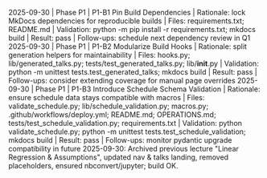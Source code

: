2025-09-30 | Phase P1 | P1-B1 Pin Build Dependencies | Rationale: lock MkDocs dependencies for reproducible builds | Files: requirements.txt; README.md | Validation: python -m pip install -r requirements.txt; mkdocs build | Result: pass | Follow-ups: schedule next dependency review in Q1
2025-09-30 | Phase P1 | P1-B2 Modularize Build Hooks | Rationale: split generation helpers for maintainability | Files: hooks.py; lib/generated_talks.py; tests/test_generated_talks.py; lib/__init__.py | Validation: python -m unittest tests.test_generated_talks; mkdocs build | Result: pass | Follow-ups: consider extending coverage for manual page overrides
2025-09-30 | Phase P1 | P1-B3 Introduce Schedule Schema Validation | Rationale: ensure schedule data stays compatible with macros | Files: validate_schedule.py; lib/schedule_validation.py; macros.py; .github/workflows/deploy.yml; README.md; OPERATIONS.md; tests/test_schedule_validation.py; requirements.txt | Validation: python validate_schedule.py; python -m unittest tests.test_schedule_validation; mkdocs build | Result: pass | Follow-ups: monitor pydantic upgrade compatibility in future
2025-09-30: Archived previous lecture "Linear Regression & Assumptions", updated nav & talks landing, removed placeholders, ensured nbconvert/jupyter; build OK.
